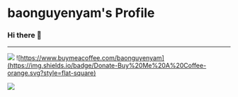 # baonguyenyam's Profile

### Hi there 👋

*****

![](https://komarev.com/ghpvc/?username=baonguyenyam&color=blue) ![https://www.buymeacoffee.com/baonguyenyam](https://img.shields.io/badge/Donate-Buy%20Me%20A%20Coffee-orange.svg?style=flat-square)


![](https://github-readme-stats.vercel.app/api?username=baonguyenyam&show_icons=true&count_private=true&hide_border=true)

